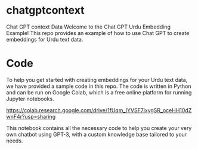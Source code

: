 # chatgptcontext
Chat GPT context Data 
Welcome to the Chat GPT Urdu Embedding Example! This repo provides an example of how to use Chat GPT to create embeddings for Urdu text data.

# Code

To help you get started with creating embeddings for your Urdu text data, we have provided a sample code in this repo. The code is written in Python and can be run on Google Colab, which is a free online platform for running Jupyter notebooks.

https://colab.research.google.com/drive/1fUqm_IYVSF7lxygSR_oceHH10dZwnF4r?usp=sharing

This notebook contains all the necessary code to help you create your very own chatbot using GPT-3, with a custom knowledge base tailored to your needs.
